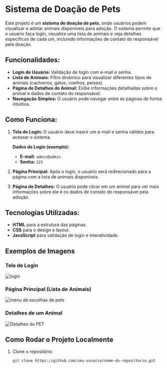 # Sistema de Doação de Pets

Este projeto é um **sistema de doação de pets**, onde usuários podem visualizar e adotar animais disponíveis para adoção. O sistema permite que o usuário faça login, visualize uma lista de animais e veja detalhes específicos de cada um, incluindo informações de contato do responsável pela doação.

## Funcionalidades:

- **Login de Usuário:** Validação de login com e-mail e senha.
- **Lista de Animais:** Filtro dinâmico para visualizar diferentes tipos de animais (cachorros, gatos, coelhos, peixes).
- **Página de Detalhes do Animal:** Exibe informações detalhadas sobre o animal e dados de contato do responsável.
- **Navegação Simples:** O usuário pode navegar entre as páginas de forma intuitiva.

## Como Funciona:

1. **Tela de Login:** O usuário deve inserir um e-mail e senha válidos para acessar o sistema.
   
   **Dados de Login (exemplo):**
   - **E-mail:** `admin@admin`
   - **Senha:** `123`

2. **Página Principal:** Após o login, o usuário será redirecionado para a página com a lista de animais disponíveis.
3. **Página de Detalhes:** O usuário pode clicar em um animal para ver mais informações sobre ele e os dados de contato do responsável pela adoção.

## Tecnologias Utilizadas:
- **HTML** para a estrutura das páginas.
- **CSS** para o design e layout.
- **JavaScript** para validação de login e interatividade.

## Exemplos de Imagens

### Tela de Login
![login](https://github.com/user-attachments/assets/e0e7aaab-e16a-40ff-975c-afa464602e62)

### Página Principal (Lista de Animais)
![menu de escolhas de pets](https://github.com/user-attachments/assets/8dcc91e8-e4ad-4fd4-a01c-f81beeebccc4)


### Detalhes de um Animal
![Detalhes do PET](https://github.com/user-attachments/assets/182cd719-e1de-4d12-9760-045c6de10fbb)


## Como Rodar o Projeto Localmente

1. Clone o repositório:
   ```bash
   git clone https://github.com/seu-usuario/nome-do-repositorio.git

